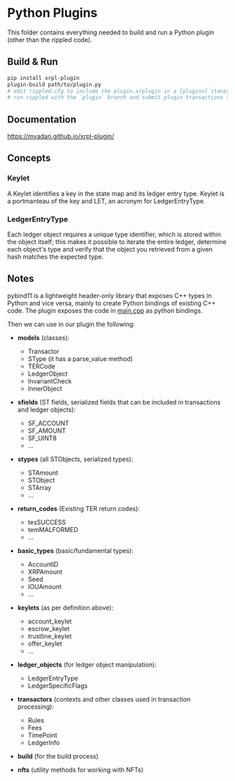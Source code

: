 # Python Plugins

This folder contains everything needed to build and run a Python plugin (other than the rippled code).

## Build & Run

```bash
pip install xrpl-plugin
plugin-build path/to/plugin.py
# edit rippled.cfg to include the plugin.xrplugin in a [plugins] stanza
# run rippled with the `plugin` branch and submit plugin transactions to it
```

## Documentation

https://mvadari.github.io/xrpl-plugin/

## Concepts

### Keylet

A Keylet identifies a key in the state map and its ledger entry type. Keylet is a portmanteau of the key and LET, an acronym for LedgerEntryType.

### LedgerEntryType

Each ledger object requires a unique type identifier, which is stored within the object itself; this makes it possible to iterate the entire ledger, determine each object's type and verify that the object you retrieved from a given hash matches the expected type.

## Notes

pybind11 is a lightweight header-only library that exposes C++ types in Python and vice versa, mainly to create Python bindings of existing C++ code.
The plugin exposes the code in [main.cpp](./src/main.cpp) as python bindings.

Then we can use in our plugin the following:

- **models** (classes):

  - Transactor
  - SType (it has a parse_value method)
  - TERCode
  - LedgerObject
  - InvariantCheck
  - InnerObject

- **sfields** (ST fields, serialized fields that can be included in transactions and ledger objects):

  - SF_ACCOUNT
  - SF_AMOUNT
  - SF_UINT8
  - ...

- **stypes** (all STObjects, serialized types):

  - STAmount
  - STObject
  - STArray
  - ...

- **return_codes** (Existing TER return codes):

  - tesSUCCESS
  - temMALFORMED
  - ...

- **basic_types** (basic/fundamental types):

  - AccountID
  - XRPAmount
  - Seed
  - IOUAmount
  - ...

- **keylets** (as per definition above):

  - account_keylet
  - escrow_keylet
  - trustline_keylet
  - offer_keylet
  - ...

- **ledger_objects** (for ledger object manipulation):

  - LedgerEntryType
  - LedgerSpecificFlags

- **transactors** (contexts and other classes used in transaction processing):

  - Rules
  - Fees
  - TimePoint
  - LedgerInfo

- **build** (for the build process)
- **nfts** (utility methods for working with NFTs)

